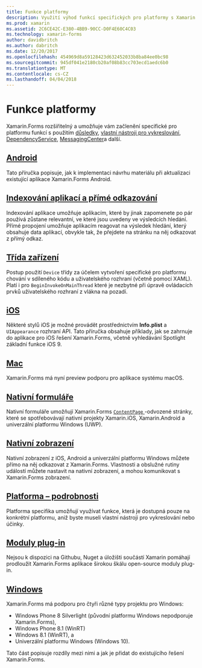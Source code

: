 ```yaml
---
title: Funkce platformy
description: Využití výhod funkcí specifických pro platformy s Xamarin.Forms
ms.prod: xamarin
ms.assetid: 2C6CE42C-E380-4BB9-90CC-D0F4E60C4C03
ms.technology: xamarin-forms
author: davidbritch
ms.author: dabritch
ms.date: 12/20/2017
ms.openlocfilehash: 454969d8a59128423d632452033b8ba84ee0bc98
ms.sourcegitcommit: 945df041e2180cb20af08b83cc703ecd1aedc6b0
ms.translationtype: MT
ms.contentlocale: cs-CZ
ms.lasthandoff: 04/04/2018
---
```

# <a name="platform-features"></a>Funkce platformy

Xamarin.Forms rozšiřitelný a umožňuje vám začlenění specifické pro platformu funkcí s použitím [důsledky](~/xamarin-forms/app-fundamentals/effects/index.md), [vlastní nástroji pro vykreslování](~/xamarin-forms/app-fundamentals/custom-renderer/index.md), [DependencyService](~/xamarin-forms/app-fundamentals/dependency-service/index.md), [MessagingCenter](~/xamarin-forms/app-fundamentals/messaging-center.md)a další.

## <a name="androidandroidindexmd"></a>[Android](android/index.md)

Tato příručka popisuje, jak k implementaci návrhu materiálu při aktualizaci existující aplikace Xamarin.Forms Android.

## <a name="application-indexing-and-deep-linkingdeep-linkingmd"></a>[Indexování aplikací a přímé odkazování](deep-linking.md)

Indexování aplikace umožňuje aplikacím, které by jinak zapomenete po pár používá zůstane relevantní, ve které jsou uvedeny ve výsledcích hledání. Přímé propojení umožňuje aplikacím reagovat na výsledek hledání, který obsahuje data aplikací, obvykle tak, že přejdete na stránku na něj odkazovat z přímý odkaz.

## <a name="device-classdevicemd"></a>[Třída zařízení](device.md)

Postup použití `Device` třídy za účelem vytvoření specifické pro platformu chování v sdíleného kódu a uživatelského rozhraní (včetně pomocí XAML). Platí i pro `BeginInvokeOnMainThread` které je nezbytné při úpravě ovládacích prvků uživatelského rozhraní z vlákna na pozadí.

## <a name="iosiosindexmd"></a>[iOS](ios/index.md)

Některé stylů iOS je možné provádět prostřednictvím **Info.plist** a `UIAppearance` rozhraní API. Tato příručka obsahuje příklady, jak se zahrnuje do aplikace pro iOS řešení Xamarin.Forms, včetně vyhledávání Spotlight základní funkce iOS 9.

## <a name="macmacmd"></a>[Mac](mac.md)

Xamarin.Forms má nyní preview podporu pro aplikace systému macOS.

## <a name="native-formsnative-formsmd"></a>[Nativní formuláře](native-forms.md)

Nativní formuláře umožňují Xamarin.Forms [ `ContentPage` ](https://developer.xamarin.com/api/type/Xamarin.Forms.ContentPage/)-odvozené stránky, které se spotřebovávají nativní projekty Xamarin.iOS, Xamarin.Android a univerzální platformu Windows (UWP).

## <a name="native-viewsnative-viewsindexmd"></a>[Nativní zobrazení](native-views/index.md)

Nativní zobrazení z iOS, Android a univerzální platformu Windows můžete přímo na něj odkazovat z Xamarin.Forms. Vlastnosti a obslužné rutiny událostí můžete nastavit na nativní zobrazení, a mohou komunikovat s Xamarin.Forms zobrazení.

## <a name="platform-specificsplatform-specificsindexmd"></a>[Platforma – podrobnosti](platform-specifics/index.md)

Platforma specifika umožňují využívat funkce, která je dostupná pouze na konkrétní platformu, aniž byste museli vlastní nástroji pro vykreslování nebo účinky.

## <a name="pluginspluginsmd"></a>[Moduly plug-in](plugins.md)

Nejsou k dispozici na Githubu, Nuget a úložišti součástí Xamarin pomáhají prodloužit Xamarin.Forms aplikace širokou škálu open-source moduly plug-in.

## <a name="windowswindowsindexmd"></a>[Windows](windows/index.md)

Xamarin.Forms má podporu pro čtyři různé typy projektu pro Windows:

* Windows Phone 8 Silverlight (původní platformu Windows nepodporuje Xamarin.Forms),
* Windows Phone 8.1 (WinRT)
* Windows 8.1 (WinRT), a
* Univerzální platformu Windows (Windows 10).

Tato část popisuje rozdíly mezi nimi a jak je přidat do existujícího řešení Xamarin.Forms.
